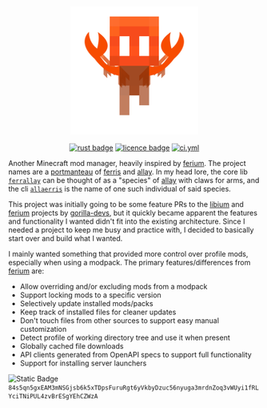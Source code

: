 <div align="center">
<img alt="Logo Icon" height="256" src="assets/icon.svg" />

[![rust badge](https://img.shields.io/static/v1?label=Made%20with&message=Rust&logo=rust&labelColor=e82833&color=b11522)](https://www.rust-lang.org)
[![licence badge](https://img.shields.io/github/license/mgziminsky/allaerris)](LICENSE.txt)
[![ci.yml](https://github.com/mgziminsky/allaerris/actions/workflows/ci.yml/badge.svg)](.github/workflows/ci.yml)

<div align="left">

Another Minecraft mod manager, heavily inspired by [ferium].
The project names are a [portmanteau] of [ferris] and [allay].
In my head lore, the core lib [`ferrallay`] can be thought of as a "species" of [allay] with claws for arms, and the cli [`allaerris`] is the name of one such individual of said species.

This project was initially going to be some feature PRs to the [libium] and [ferium] projects by [gorilla-devs],
but it quickly became apparent the features and functionality I wanted didn't fit into the existing architecture.
Since I needed a project to keep me busy and practice with, I decided to basically start over and build what I wanted.

I mainly wanted something that provided more control over profile mods, especially when using a modpack. The primary features/differences from [ferium] are:

- Allow overriding and/or excluding mods from a modpack
- Support locking mods to a specific version
- Selectively update installed mods/packs
- Keep track of installed files for cleaner updates
- Don't touch files from other sources to support easy manual customization
- Detect profile of working directory tree and use it when present
- Globally cached file downloads
- API clients generated from OpenAPI specs to support full functionality
- Support for installing server launchers

![Static Badge](https://img.shields.io/badge/XMR-gray?logo=monero)
`84s5qn5gxEAM3mNSGjsb6k5xTDpsFuruRgt6yVkbyDzuc56nyuga3mrdnZoq3vWUyi1fRLYciTNiPUL4zvBrESgYEhCZWzA`


[gorilla-devs]: https://github.com/gorilla-devs
[libium]: https://github.com/gorilla-devs/libium
[ferium]: https://github.com/gorilla-devs/ferium
[portmanteau]: https://farside.link/wikipedia.org/wiki/Blend_word
[ferris]: https://rustacean.net/
[allay]: https://minecraft.wiki/w/Allay
[`ferrallay`]: ./lib
[`allaerris`]: ./cli
